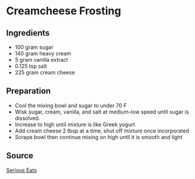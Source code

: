 # Creamcheese Frosting

## Ingredients

- 100 gram sugar
- 140 gram heavy cream
- 5 gram vanilla extract
- 0.125 tsp salt
- 225 gram cream cheese

## Preparation

- Cool the mixing bowl and sugar to under 70 F
- Wisk sugar, cream, vanilla, and salt at medium-low speed until sugar is dissolved.
- Increase to high until mixture is like Greek yogurt
- Add cream cheese 2 tbsp at a time, shut off mixture once incorporated
- Scrape bowl then continue mixing on high until it is smooth and light

## Source

[Serious Eats](https://www.seriouseats.com/cream-cheese-frosting-recipe)
